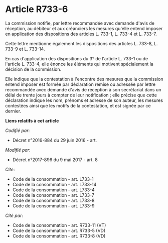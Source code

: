# Article R733-6

La commission notifie, par lettre recommandée avec demande d'avis de réception, au débiteur et aux créanciers les mesures
qu'elle entend imposer en application des dispositions des articles L. 733-1, L. 733-4 et L. 733-7.

Cette lettre mentionne également les dispositions des articles L. 733-8, L. 733-9 et L. 733-14.

En cas d'application des dispositions du 3° de l'article L. 733-1 ou de l'article L. 733-4, elle énonce les éléments qui
motivent spécialement la décision de la commission.

Elle indique que la contestation à l'encontre des mesures que la commission entend imposer est formée par déclaration remise
ou adressée par lettre recommandée avec demande d'avis de réception à son secrétariat dans un délai de trente jours à compter
de leur notification ; elle précise que cette déclaration indique les nom, prénoms et adresse de son auteur, les mesures
contestées ainsi que les motifs de la contestation, et est signée par ce dernier.

**Liens relatifs à cet article**

_Codifié par_:

  - Décret n°2016-884 du 29 juin 2016 - art.

_Modifié par_:

  - Décret n°2017-896 du 9 mai 2017 - art. 8

_Cite_:

  - Code de la consommation - art. L733-1
  - Code de la consommation - art. L733-14
  - Code de la consommation - art. L733-4
  - Code de la consommation - art. L733-7
  - Code de la consommation - art. L733-8
  - Code de la consommation - art. L733-9

_Cité par_:

  - Code de la consommation - art. R733-11 (VT)
  - Code de la consommation - art. R733-5 (VD)
  - Code de la consommation - art. R733-8 (VD)
